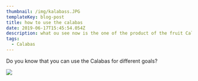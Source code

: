 ```yaml
---
thumbnail: /img/kalabass.JPG
templateKey: blog-post
title: how to use the calabas
date: 2019-06-17T15:45:54.054Z
description: what ou see now is the one of the product of the fruit Calabas.
tags:
  - Calabas
---
```

Do you know that you can use the Calabas for different goals?

![](/img/kalabass.JPG)
